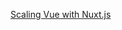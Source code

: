[Scaling Vue with Nuxt.js](https://www.vuemastery.com/courses/scaling-vue-with-nuxt-js/why-use-nuxts)